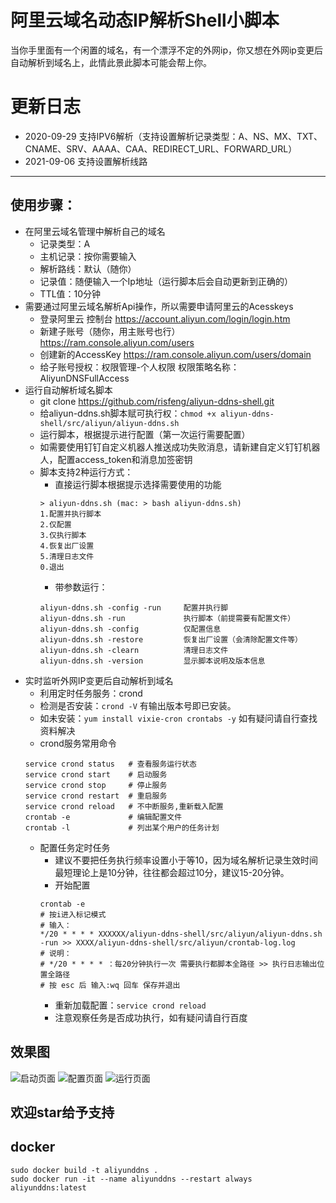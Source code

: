 # 阿里云域名动态IP解析Shell小脚本
当你手里面有一个闲置的域名，有一个漂浮不定的外网ip，你又想在外网ip变更后自动解析到域名上，此情此景此脚本可能会帮上你。
# 更新日志
- 2020-09-29 支持IPV6解析（支持设置解析记录类型：A、NS、MX、TXT、CNAME、SRV、AAAA、CAA、REDIRECT_URL、FORWARD_URL）
- 2021-09-06 支持设置解析线路
---
## 使用步骤：
- 在阿里云域名管理中解析自己的域名
    - 记录类型：A
    - 主机记录：按你需要输入
    - 解析路线：默认（随你）
    - 记录值：随便输入一个Ip地址（运行脚本后会自动更新到正确的）
    - TTL值：10分钟
- 需要通过阿里云域名解析Api操作，所以需要申请阿里云的Acesskeys
    - 登录阿里云 控制台 https://account.aliyun.com/login/login.htm
    - 新建子账号（随你，用主账号也行）https://ram.console.aliyun.com/users
    - 创建新的AccessKey https://ram.console.aliyun.com/users/domain
    - 给子账号授权：权限管理-个人权限 权限策略名称：AliyunDNSFullAccess
- 运行自动解析域名脚本
    - git clone https://github.com/risfeng/aliyun-ddns-shell.git
    - 给aliyun-ddns.sh脚本赋可执行权：`chmod +x aliyun-ddns-shell/src/aliyun/aliyun-ddns.sh`
    - 运行脚本，根据提示进行配置（第一次运行需要配置）
    - 如需要使用钉钉自定义机器人推送成功失败消息，请新建自定义钉钉机器人，配置access_token和消息加签密钥
    - 脚本支持2种运行方式：
        - 直接运行脚本根据提示选择需要使用的功能
        ```
        > aliyun-ddns.sh (mac: > bash aliyun-ddns.sh)
        1.配置并执行脚本
        2.仅配置
        3.仅执行脚本
        4.恢复出厂设置
        5.清理日志文件
        0.退出
        ```
        - 带参数运行：
        ```
        aliyun-ddns.sh -config -run     配置并执行脚
        aliyun-ddns.sh -run             执行脚本（前提需要有配置文件）
        aliyun-ddns.sh -config          仅配置信息
        aliyun-ddns.sh -restore         恢复出厂设置（会清除配置文件等）
        aliyun-ddns.sh -clearn          清理日志文件
        aliyun-ddns.sh -version         显示脚本说明及版本信息
        ```
- 实时监听外网IP变更后自动解析到域名
    - 利用定时任务服务：crond
    - 检测是否安装：`crond -V` 有输出版本号即已安装。
    - 如未安装：`yum install vixie-cron crontabs -y` 如有疑问请自行查找资料解决
    - crond服务常用命令
    ```
    service crond status   # 查看服务运行状态  
    service crond start    # 启动服务
    service crond stop     # 停止服务 
    service crond restart  # 重启服务  
    service crond reload   # 不中断服务,重新载入配置 
    crontab -e             # 编辑配置文件 
    crontab -l             # 列出某个用户的任务计划
    ```
    - 配置任务定时任务
        - 建议不要把任务执行频率设置小于等10，因为域名解析记录生效时间最短理论上是10分钟，往往都会超过10分，建议15-20分钟。
        - 开始配置
        ```
        crontab -e
        # 按i进入标记模式
        # 输入：
        */20 * * * * XXXXXX/aliyun-ddns-shell/src/aliyun/aliyun-ddns.sh -run >> XXXX/aliyun-ddns-shell/src/aliyun/crontab-log.log
        # 说明：
        # */20 * * * * ：每20分钟执行一次 需要执行都脚本全路径 >> 执行日志输出位置全路径
        # 按 esc 后 输入:wq 回车 保存并退出
        ```
        - 重新加载配置：`service crond reload`
        - 注意观察任务是否成功执行，如有疑问请自行百度
## 效果图
![启动页面](https://raw.githubusercontent.com/risfeng/aliyun-ddns-shell/master/src/aliyun/screenshot/ss1.jpg)
![配置页面](https://raw.githubusercontent.com/risfeng/aliyun-ddns-shell/master/src/aliyun/screenshot/ss2.jpg)
![运行页面](https://raw.githubusercontent.com/risfeng/aliyun-ddns-shell/master/src/aliyun/screenshot/ss3.jpg)
## 欢迎star给予支持

## docker 
```shell
sudo docker build -t aliyunddns .
sudo docker run -it --name aliyunddns --restart always aliyunddns:latest
```
